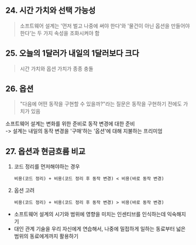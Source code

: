 ## 24. 시간 가치와 선택 가능성
> 소프트웨어 설계는 '먼저 벌고 나중에 써야 한다'와 '물건이 아닌 옵션을 만들어야 한다'는 두 가지 속성을 조화시켜야 함

## 25. 오늘의 1달러가 내일의 1달러보다 크다
> 시간 가치와 옵션 가치가 종종 충돌

## 26. 옵션
> "다음에 어떤 동작을 구현할 수 있을까?"라는 질문은 동작을 구현하기 전에도 가치가 있음

소프트웨어 설계는 변화를 위한 준비로 동작 변경에 대한 준비  
-> 설계는 내일의 동작 변경을 '구매'하는 '옵션'에 대해 지불하는 프리미엄

## 27. 옵션과 현금흐름 비교
1. 코드 정리를 먼저해야하는 경우  
    ```
    비용(코드 정리) + 비용(코드 정리 후 동작 변경) < 비용(바로 동작 변경)
    ```

2. 옵션 고려
    ```
    비용(코드 정리) + 비용(코드 정리 후 동작 변경) > 비용(바로 동작 변경)
    ```

- 소프트웨어 설계의 시기와 범위에 영향을 미치는 인센티브를 인식하는데 익숙해지기
- 대인 관계 기술을 우리 자신에게 연습해서, 나중에 밀접하게 일하는 동료부터 넓은 범위의 동료에게까지 활용하기  
